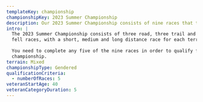 ```yaml
---
templateKey: championship
championshipKey: 2023 Summer Championship
description: Our 2023 Summer Championship consists of nine races that take place between April and October 2023
intro: |
  The 2023 Summer Championship consists of three road, three trail and three
  fell races, with a short, medium and long distance race for each terrain.
  
  You need to complete any five of the nine races in order to qualify for the
  championship.
terrain: Mixed
championshipType: Gendered
qualificationCriteria:
  - numberOfRaces: 5
veteranStartAge: 40
veteranCategoryDuration: 5
---
```


